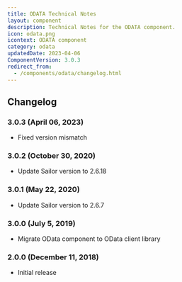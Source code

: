 ```yaml
---
title: ODATA Technical Notes
layout: component
description: Technical Notes for the ODATA component.
icon: odata.png
icontext: ODATA component
category: odata
updatedDate: 2023-04-06
ComponentVersion: 3.0.3
redirect_from:
  - /components/odata/changelog.html
---
```


## Changelog

### 3.0.3 (April 06, 2023)

* Fixed version mismatch

### 3.0.2 (October 30, 2020)

* Update Sailor version to 2.6.18

### 3.0.1 (May 22, 2020)

* Update Sailor version to 2.6.7

### 3.0.0 (July 5, 2019)

* Migrate OData component to OData client library

### 2.0.0 (December 11, 2018)

* Initial release
